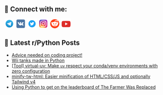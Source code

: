 ## 🔎 Connect with me:
[<img src="https://github.com/bullbesh/bullbesh/blob/main/images/Telegram.png" width="32" height="32" />](https://t.me/bullbesh)
[<img src="https://github.com/bullbesh/bullbesh/blob/main/images/VK.png" width="32" height="32" />](https://vk.com/bullbesh)
[<img src="https://github.com/bullbesh/bullbesh/blob/main/images/Twitter.png" width="32" height="32" />](https://twitter.com/bullbesh1)
[<img src="https://github.com/bullbesh/bullbesh/blob/main/images/Instagram.png" width="32" height="32" />](https://www.instagram.com/bullbesh)
[<img src="https://github.com/bullbesh/bullbesh/blob/main/images/Reddit.png" width="32" height="32" />](https://www.reddit.com/user/bullbesh)
[<img src="https://github.com/bullbesh/bullbesh/blob/main/images/YouTube.png" width="32" height="32" />](https://www.youtube.com/channel/UCtfjRs6uzgq5mfm8S06WTcg)

## 📕 Latest r/Python Posts
<!-- BLOG-POST-LIST:START -->
- [Advice needed on coding project!](https://www.reddit.com/r/Python/comments/1m6ow2y/advice_needed_on_coding_project/)
- [Wii tanks made in Python](https://www.reddit.com/r/Python/comments/1m6lzvk/wii_tanks_made_in_python/)
- [[Tool] virtual-uv: Make `uv` respect your conda/venv environments with zero configuration](https://www.reddit.com/r/Python/comments/1m6jucz/tool_virtualuv_make_uv_respect_your_condavenv/)
- [minify-tw-html: Easier minification of HTML/CSS/JS and optionally Tailwind v4](https://www.reddit.com/r/Python/comments/1m6j9bs/minifytwhtml_easier_minification_of_htmlcssjs_and/)
- [Using Python to get on the leaderboard of The Farmer Was Replaced](https://www.reddit.com/r/Python/comments/1m6hzcb/using_python_to_get_on_the_leaderboard_of_the/)
<!-- BLOG-POST-LIST:END -->

